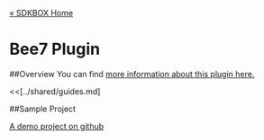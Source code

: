 [&#171; SDKBOX Home](http://sdkbox.com)

<h1>Bee7 Plugin</h1>

##Overview
You can find [more information about this plugin here.](http://www.cocos2d-x.org/sdkbox/bee7)


<<[../shared/guides.md]


##Sample Project

[A demo project on github](https://github.com/sdkbox/sdkbox-bee7-sample)
